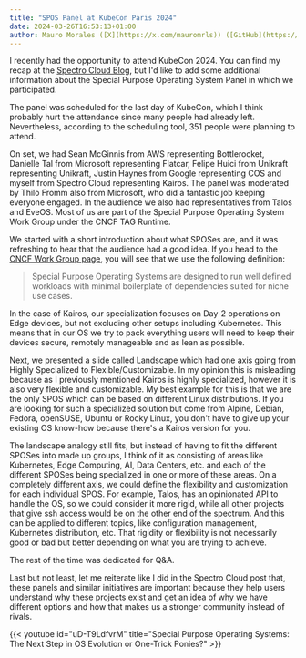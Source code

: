 ```yaml
---
title: "SPOS Panel at KubeCon Paris 2024"
date: 2024-03-26T16:53:13+01:00
author: Mauro Morales ([X](https://x.com/mauromrls)) ([GitHub](https://github.com/mauromorales))
---
```


I recently had the opportunity to attend KubeCon 2024. You can find my recap at the [Spectro Cloud Blog](https://www.spectrocloud.com/blog/kubecon-paris-edge-ai-and-la-vie-en-cloud-native), but I'd like to add some additional information about the Special Purpose Operating System Panel in which we participated.

The panel was scheduled for the last day of KubeCon, which I think probably hurt the attendance since many people had already left. Nevertheless, according to the scheduling tool, 351 people were planning to attend.

On set, we had Sean McGinnis from AWS representing Bottlerocket, Danielle Tal from Microsoft representing Flatcar, Felipe Huici from Unikraft representing Unikraft, Justin Haynes from Google representing COS and myself from Spectro Cloud representing Kairos. The panel was moderated by Thilo Fromm also from Microsoft, who did a fantastic job keeping everyone engaged. In the audience we also had representatives from Talos and EveOS. Most of us are part of the Special Purpose Operating System Work Group under the CNCF TAG Runtime.

We started with a short introduction about what SPOSes are, and it was refreshing to hear that the audience had a good idea. If you head to the [CNCF Work Group page](https://tag-runtime.cncf.io/wgs/spos/charter/), you will see that we use the following definition:

> Special Purpose Operating Systems are designed to run well defined workloads with minimal boilerplate of dependencies suited for niche use cases.

In the case of Kairos, our specialization focuses on Day-2 operations on Edge devices, but not excluding other setups including Kubernetes. This means that in our OS we try to pack everything users will need to keep their devices secure, remotely manageable and as lean as possible.

Next, we presented a slide called Landscape which had one axis going from Highly Specialized to Flexible/Customizable. In my opinion this is misleading because as I previously mentioned Kairos is highly specialized, however it is also very flexible and customizable. My best example for this is that we are the only SPOS which can be based on different Linux distributions. If you are looking for such a specialized solution but come from Alpine, Debian, Fedora, openSUSE, Ubuntu or Rocky Linux, you don't have to give up your existing OS know-how because there's a Kairos version for you.

The landscape analogy still fits, but instead of having to fit the different SPOSes into made up groups, I think of it as consisting of areas like Kubernetes, Edge Computing, AI, Data Centers, etc. and each of the different SPOSes being specialized in one or more of these areas. On a completely different axis, we could define the flexibility and customization for each individual SPOS. For example, Talos, has an opinionated API to handle the OS, so we could consider it more rigid, while all other projects that give ssh access would be on the other end of the spectrum. And this can be applied to different topics, like configuration management, Kubernetes distribution, etc. That rigidity or flexibility is not necessarily good or bad but better depending on what you are trying to achieve.

The rest of the time was dedicated for Q&A.

Last but not least, let me reiterate like I did in the Spectro Cloud post that, these panels and similar initiatives are important because they help users understand why these projects exist and get an idea of why we have different options and how that makes us a stronger community instead of rivals.

{{< youtube id="uD-T9LdfvrM" title="Special Purpose Operating Systems: The Next Step in OS Evolution or One-Trick Ponies?" >}}